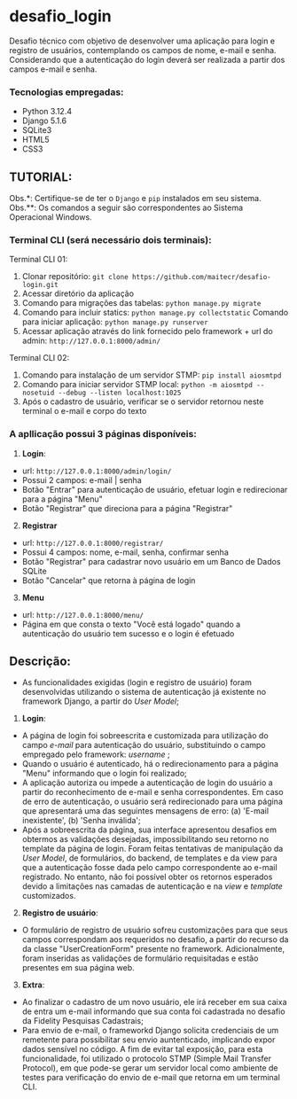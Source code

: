 # desafio_login
Desafio técnico com objetivo de desenvolver uma aplicação para login e registro de usuários, contemplando os campos de nome, e-mail e senha. Considerando que a autenticação do login deverá ser realizada a partir dos campos e-mail e senha. 

### Tecnologias empregadas:
* Python 3.12.4
* Django 5.1.6
* SQLite3
* HTML5
* CSS3

## TUTORIAL:
Obs.*: Certifique-se de ter o `Django` e `pip` instalados em seu sistema.  
Obs.**: Os comandos a seguir são correspondentes ao Sistema Operacional Windows.  
### Terminal CLI (será necessário dois terminais):
Terminal CLI 01:
1. Clonar repositório: `git clone https://github.com/maitecr/desafio-login.git`
2. Acessar diretório da aplicação
3. Comando para migrações das tabelas: ```python manage.py migrate```
4. Comando para incluir statics: ```python manage.py collectstatic```
Comando para iniciar aplicação: ```python manage.py runserver```
5. Acessar aplicação através do link fornecido pelo framework + url do admin: `http://127.0.0.1:8000/admin/`  

Terminal CLI 02:
1. Comando para instalação de um servidor STMP: ```pip install aiosmtpd```
2. Comando para iniciar servidor STMP local:  ```python -m aiosmtpd --nosetuid --debug --listen localhost:1025```
3. Após o cadastro de usuário, verificar se o servidor retornou neste terminal o e-mail e corpo do texto

### A apllicação possui 3 páginas disponíveis:
1. **Login**:
- url: `http://127.0.0.1:8000/admin/login/`
- Possui 2 campos: e-mail | senha
- Botão "Entrar" para autenticação de usuário, efetuar login e redirecionar para a página "Menu"
- Botão "Registrar" que direciona para a página "Registrar" 

2. **Registrar**
- url: `http://127.0.0.1:8000/registrar/`
- Possui 4 campos: nome, e-mail, senha, confirmar senha
- Botão "Registrar" para cadastrar novo usuário em um Banco de Dados SQLite
- Botão "Cancelar" que retorna à página de login

3. **Menu**
- url: `http://127.0.0.1:8000/menu/`
- Página em que consta o texto "Você está logado" quando a autenticação do usuário tem sucesso e o login é efetuado

## Descrição:
* As funcionalidades exigidas (login e registro de usuário) foram desenvolvidas utilizando o sistema de autenticação já existente no framework Django, a partir do _User Model_;

1. **Login**:
* A página de login foi sobreescrita e customizada para utilização do campo _e-mail_ para autenticação do usuário, substituindo o campo empregado pelo framework: _username_ ;
* Quando o usuário é autenticado, há o redirecionamento para a página "Menu" informando que o login foi realizado;
* A aplicação autoriza ou impede a autenticação de login do usuário a partir do reconhecimento de e-mail e senha correspondentes. Em caso de erro de autenticação, o usuário será redirecionado para uma página que apresentará uma das seguintes mensagens de erro: (a) 'E-mail inexistente', (b) 'Senha inválida';
* Após a sobreescrita da página, sua interface apresentou desafios em obtermos as validações desejadas, impossibilitando seu retorno no template da página de login. Foram feitas tentativas de manipulação da _User Model_, de formulários, do backend, de templates e da view para que a autenticação fosse dada pelo campo correspondente ao e-mail registrado. No entanto, não foi possível obter os retornos esperados devido a limitações nas camadas de autenticação e na _view_ e _template_ customizados.

2. **Registro de usuário**:
* O formulário de registro de usuário sofreu customizações para que seus campos correspondam aos requeridos no desafio, a partir do recurso da da classe "UserCreationForm" presente no framework. Adicionalmente, foram inseridas as validações de formulário requisitadas e estão presentes em sua página web.

3. **Extra**:
* Ao finalizar o cadastro de um novo usuário, ele irá receber em sua caixa de entra um e-mail informando que sua conta foi cadastrada no desafio da Fidelity Pesquisas Cadastrais;
* Para envio de e-mail, o frameworkd Django solicita credenciais de um remetente para possibilitar seu envio auntenticado, implicando expor dados sensível no código. A fim de evitar tal exposição, para esta funcionalidade, foi utilizado o protocolo STMP (Simple Mail Transfer Protocol), em que pode-se gerar um servidor local como ambiente de testes para verificação do envio de e-mail que retorna em um terminal CLI.

